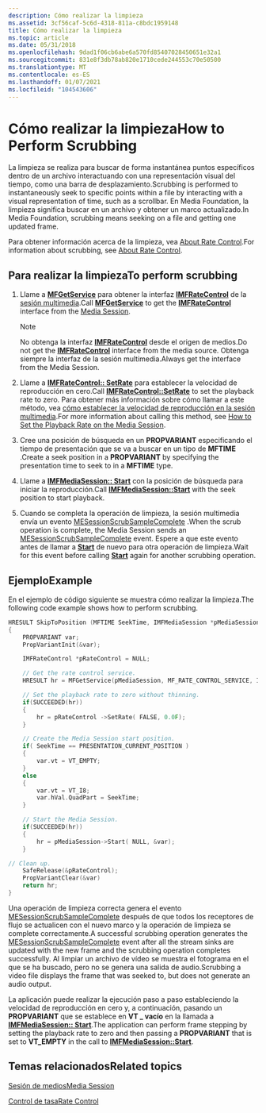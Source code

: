 ```yaml
---
description: Cómo realizar la limpieza
ms.assetid: 3cf56caf-5c6d-4318-811a-c8bdc1959148
title: Cómo realizar la limpieza
ms.topic: article
ms.date: 05/31/2018
ms.openlocfilehash: 9dad1f06cb6abe6a570fd85407028450651e32a1
ms.sourcegitcommit: 831e8f3db78ab820e1710cede244553c70e50500
ms.translationtype: MT
ms.contentlocale: es-ES
ms.lasthandoff: 01/07/2021
ms.locfileid: "104543606"
---
```

# <a name="how-to-perform-scrubbing"></a><span data-ttu-id="545ba-103">Cómo realizar la limpieza</span><span class="sxs-lookup"><span data-stu-id="545ba-103">How to Perform Scrubbing</span></span>

<span data-ttu-id="545ba-104">La limpieza se realiza para buscar de forma instantánea puntos específicos dentro de un archivo interactuando con una representación visual del tiempo, como una barra de desplazamiento.</span><span class="sxs-lookup"><span data-stu-id="545ba-104">Scrubbing is performed to instantaneously seek to specific points within a file by interacting with a visual representation of time, such as a scrollbar.</span></span> <span data-ttu-id="545ba-105">En Media Foundation, la limpieza significa buscar en un archivo y obtener un marco actualizado.</span><span class="sxs-lookup"><span data-stu-id="545ba-105">In Media Foundation, scrubbing means seeking on a file and getting one updated frame.</span></span>

<span data-ttu-id="545ba-106">Para obtener información acerca de la limpieza, vea [About Rate Control](about-rate-control.md).</span><span class="sxs-lookup"><span data-stu-id="545ba-106">For information about scrubbing, see [About Rate Control](about-rate-control.md).</span></span>

## <a name="to-perform-scrubbing"></a><span data-ttu-id="545ba-107">Para realizar la limpieza</span><span class="sxs-lookup"><span data-stu-id="545ba-107">To perform scrubbing</span></span>

1.  <span data-ttu-id="545ba-108">Llame a [**MFGetService**](/windows/desktop/api/mfidl/nf-mfidl-mfgetservice) para obtener la interfaz [**IMFRateControl**](/windows/desktop/api/mfidl/nn-mfidl-imfratecontrol) de la [sesión multimedia](media-session.md).</span><span class="sxs-lookup"><span data-stu-id="545ba-108">Call [**MFGetService**](/windows/desktop/api/mfidl/nf-mfidl-mfgetservice) to get the [**IMFRateControl**](/windows/desktop/api/mfidl/nn-mfidl-imfratecontrol) interface from the [Media Session](media-session.md).</span></span>
    > [!Note]  
    > <span data-ttu-id="545ba-109">No obtenga la interfaz [**IMFRateControl**](/windows/desktop/api/mfidl/nn-mfidl-imfratecontrol) desde el origen de medios.</span><span class="sxs-lookup"><span data-stu-id="545ba-109">Do not get the [**IMFRateControl**](/windows/desktop/api/mfidl/nn-mfidl-imfratecontrol) interface from the media source.</span></span> <span data-ttu-id="545ba-110">Obtenga siempre la interfaz de la sesión multimedia.</span><span class="sxs-lookup"><span data-stu-id="545ba-110">Always get the interface from the Media Session.</span></span>

     

2.  <span data-ttu-id="545ba-111">Llame a [**IMFRateControl:: SetRate**](/windows/desktop/api/mfidl/nf-mfidl-imfratecontrol-setrate) para establecer la velocidad de reproducción en cero.</span><span class="sxs-lookup"><span data-stu-id="545ba-111">Call [**IMFRateControl::SetRate**](/windows/desktop/api/mfidl/nf-mfidl-imfratecontrol-setrate) to set the playback rate to zero.</span></span> <span data-ttu-id="545ba-112">Para obtener más información sobre cómo llamar a este método, vea [cómo establecer la velocidad de reproducción en la sesión multimedia](how-to-set-the-playback-rate-on-the-media-session.md).</span><span class="sxs-lookup"><span data-stu-id="545ba-112">For more information about calling this method, see [How to Set the Playback Rate on the Media Session](how-to-set-the-playback-rate-on-the-media-session.md).</span></span>
3.  <span data-ttu-id="545ba-113">Cree una posición de búsqueda en un **PROPVARIANT** especificando el tiempo de presentación que se va a buscar en un tipo de **MFTIME** .</span><span class="sxs-lookup"><span data-stu-id="545ba-113">Create a seek position in a **PROPVARIANT** by specifying the presentation time to seek to in a **MFTIME** type.</span></span>
4.  <span data-ttu-id="545ba-114">Llame a [**IMFMediaSession:: Start**](/windows/desktop/api/mfidl/nf-mfidl-imfmediasession-start) con la posición de búsqueda para iniciar la reproducción.</span><span class="sxs-lookup"><span data-stu-id="545ba-114">Call [**IMFMediaSession::Start**](/windows/desktop/api/mfidl/nf-mfidl-imfmediasession-start) with the seek position to start playback.</span></span>
5.  <span data-ttu-id="545ba-115">Cuando se completa la operación de limpieza, la sesión multimedia envía un evento [MESessionScrubSampleComplete](mesessionscrubsamplecomplete.md) .</span><span class="sxs-lookup"><span data-stu-id="545ba-115">When the scrub operation is complete, the Media Session sends an [MESessionScrubSampleComplete](mesessionscrubsamplecomplete.md) event.</span></span> <span data-ttu-id="545ba-116">Espere a que este evento antes de llamar a [**Start**](/windows/desktop/api/mfidl/nf-mfidl-imfmediasession-start) de nuevo para otra operación de limpieza.</span><span class="sxs-lookup"><span data-stu-id="545ba-116">Wait for this event before calling [**Start**](/windows/desktop/api/mfidl/nf-mfidl-imfmediasession-start) again for another scrubbing operation.</span></span>

## <a name="example"></a><span data-ttu-id="545ba-117">Ejemplo</span><span class="sxs-lookup"><span data-stu-id="545ba-117">Example</span></span>

<span data-ttu-id="545ba-118">En el ejemplo de código siguiente se muestra cómo realizar la limpieza.</span><span class="sxs-lookup"><span data-stu-id="545ba-118">The following code example shows how to perform scrubbing.</span></span>


```C++
HRESULT SkipToPosition (MFTIME SeekTime, IMFMediaSession *pMediaSession)
{
    PROPVARIANT var;
    PropVariantInit(&var);

    IMFRateControl *pRateControl = NULL;

    // Get the rate control service.
    HRESULT hr = MFGetService(pMediaSession, MF_RATE_CONTROL_SERVICE, IID_PPV_ARGS(&pRateControl));

    // Set the playback rate to zero without thinning.
    if(SUCCEEDED(hr))
    {
        hr = pRateControl ->SetRate( FALSE, 0.0F); 
    }

    // Create the Media Session start position.
    if( SeekTime == PRESENTATION_CURRENT_POSITION )
    {
        var.vt = VT_EMPTY;
    }
    else
    {
        var.vt = VT_I8;
        var.hVal.QuadPart = SeekTime;
    }

    // Start the Media Session.
    if(SUCCEEDED(hr))
    {
        hr = pMediaSession->Start( NULL, &var);
    }

// Clean up.
    SafeRelease(&pRateControl);
    PropVariantClear(&var)
    return hr;
}
```



<span data-ttu-id="545ba-119">Una operación de limpieza correcta genera el evento [MESessionScrubSampleComplete](mesessionscrubsamplecomplete.md) después de que todos los receptores de flujo se actualicen con el nuevo marco y la operación de limpieza se complete correctamente.</span><span class="sxs-lookup"><span data-stu-id="545ba-119">A successful scrubbing operation generates the [MESessionScrubSampleComplete](mesessionscrubsamplecomplete.md) event after all the stream sinks are updated with the new frame and the scrubbing operation completes successfully.</span></span> <span data-ttu-id="545ba-120">Al limpiar un archivo de vídeo se muestra el fotograma en el que se ha buscado, pero no se genera una salida de audio.</span><span class="sxs-lookup"><span data-stu-id="545ba-120">Scrubbing a video file displays the frame that was seeked to, but does not generate an audio output.</span></span>

<span data-ttu-id="545ba-121">La aplicación puede realizar la ejecución paso a paso estableciendo la velocidad de reproducción en cero y, a continuación, pasando un **PROPVARIANT** que se establece en **VT \_ vacío** en la llamada a [**IMFMediaSession:: Start**](/windows/desktop/api/mfidl/nf-mfidl-imfmediasession-start).</span><span class="sxs-lookup"><span data-stu-id="545ba-121">The application can perform frame stepping by setting the playback rate to zero and then passing a **PROPVARIANT** that is set to **VT\_EMPTY** in the call to [**IMFMediaSession::Start**](/windows/desktop/api/mfidl/nf-mfidl-imfmediasession-start).</span></span>

## <a name="related-topics"></a><span data-ttu-id="545ba-122">Temas relacionados</span><span class="sxs-lookup"><span data-stu-id="545ba-122">Related topics</span></span>

<dl> <dt>

[<span data-ttu-id="545ba-123">Sesión de medios</span><span class="sxs-lookup"><span data-stu-id="545ba-123">Media Session</span></span>](media-session.md)
</dt> <dt>

[<span data-ttu-id="545ba-124">Control de tasa</span><span class="sxs-lookup"><span data-stu-id="545ba-124">Rate Control</span></span>](rate-control.md)
</dt> </dl>

 

 



